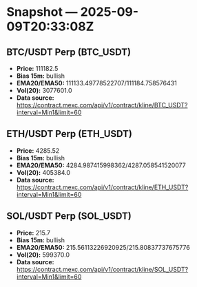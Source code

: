 # Snapshot — 2025-09-09T20:33:08Z

## BTC/USDT Perp (BTC_USDT)
- **Price:** 111182.5
- **Bias 15m:** bullish
- **EMA20/EMA50:** 111133.49778522707/111184.758576431
- **Vol(20):** 3077601.0
- **Data source:** https://contract.mexc.com/api/v1/contract/kline/BTC_USDT?interval=Min1&limit=60

## ETH/USDT Perp (ETH_USDT)
- **Price:** 4285.52
- **Bias 15m:** bullish
- **EMA20/EMA50:** 4284.987415998362/4287.058541520077
- **Vol(20):** 405384.0
- **Data source:** https://contract.mexc.com/api/v1/contract/kline/ETH_USDT?interval=Min1&limit=60

## SOL/USDT Perp (SOL_USDT)
- **Price:** 215.7
- **Bias 15m:** bullish
- **EMA20/EMA50:** 215.56113226920925/215.80837737675776
- **Vol(20):** 599370.0
- **Data source:** https://contract.mexc.com/api/v1/contract/kline/SOL_USDT?interval=Min1&limit=60
